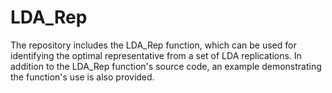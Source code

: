 # LDA_Rep
The repository includes the LDA_Rep function, which can be used for identifying the optimal representative from a set of LDA replications. In addition to the LDA_Rep function's source code, an example demonstrating the function's use is also provided.
